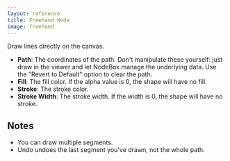 ```yaml
---
layout: reference
title: Freehand Node
image: freehand
---
```

Draw lines directly on the canvas.

* **Path**: The coordinates of the path. Don't manipulate these yourself: just draw in the viewer and let NodeBox manage the underlying data. Use the "Revert to Default" option to clear the path.
* **Fill**: The fill color. If the alpha value is 0, the shape will have no fill.
* **Stroke**: The stroke color.
* **Stroke Width**: The stroke width. If the width is 0, the shape will have no stroke.

Notes
-----
* You can draw multiple segments.
* Undo undoes the last segment you've drawn, not the whole path.